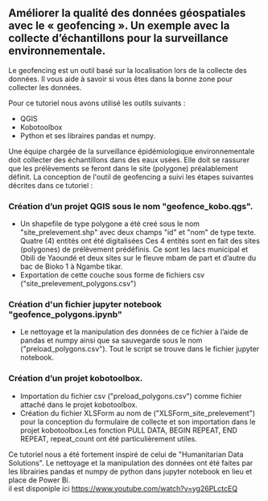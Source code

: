 ## Améliorer la qualité des données géospatiales avec le « geofencing ». Un exemple avec la collecte d’échantillons pour la surveillance environnementale.

Le geofencing est un outil basé sur la localisation lors de la collecte des données. Il vous aide à savoir si vous êtes dans la bonne zone pour collecter les données. 

Pour ce tutoriel nous avons utilisé les outils suivants :
-	QGIS
-	Kobotoolbox
-	Python et ses libraires pandas et numpy.                                                                     

Une équipe chargée de la surveillance épidémiologique environnementale doit collecter des échantillons dans des eaux usées. Elle doit se rassurer que les prélèvements se feront dans le site (polygone) préalablement définit.  La conception de l'outil de geofencing a suivi les étapes suivantes décrites dans ce tutoriel :
###	Création d’un projet QGIS sous le nom "geofence_kobo.qgs".
-	Un shapefile de type polygone a été creé sous le nom "site_prelevement.shp" avec deux champs "id" et "nom" de type texte. Quatre (4) entités ont été digitalisées  Ces 4 entités sont en fait des sites (polygones) de prélèvement prédéfinis. Ce sont les lacs municipal et Obili de Yaoundé et deux sites sur le fleuve mbam de part et d’autre du bac de Bioko 1 à Ngambe tikar.
-	Exportation de cette couche sous forme de fichiers csv ("site_prelevement_polygons.csv")
###	Création d'un fichier jupyter notebook "geofence_polygons.ipynb"    
- Le nettoyage et la manipulation des données de ce fichier à l’aide de pandas et numpy ainsi que sa sauvegarde sous le nom ("preload_polygons.csv"). Tout le script se trouve dans le fichier jupyter notebook.     
###	Création d’un projet kobotoolbox.
-	Importation du fichier csv ("preload_polygons.csv") comme fichier attaché dans le projet kobotoolbox.
-	Création du fichier XLSForm au nom de ("XLSForm_site_prelevement")  pour la conception du formulaire de collecte et son importation dans le projet kobotoolbox.Les fonction PULL DATA, BEGIN REPEAT, END REPEAT, repeat_count ont été particulièrement utiles.                                  

Ce tutoriel nous a été fortement inspiré de celui de "Humanitarian Data Solutions". Le nettoyage et la manipulation des données ont été faites par les librairies pandas et numpy de python dans jupyter notebook en lieu et place de Power Bi.             
il est disponiple ici https://www.youtube.com/watch?v=yg26PLctcEQ
